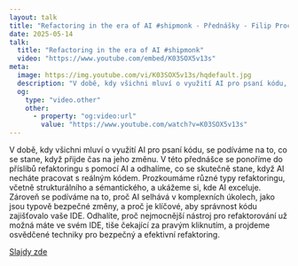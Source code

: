 ```yaml
---
layout: talk
title: "Refactoring in the era of AI #shipmonk - Přednášky - Filip Procházka"
date: 2025-05-14
talk:
  title: "Refactoring in the era of AI #shipmonk"
  video: "https://www.youtube.com/embed/K03SOX5v13s"
meta:
  image: https://img.youtube.com/vi/K03SOX5v13s/hqdefault.jpg
  description: "V době, kdy všichni mluví o využití AI pro psaní kódu, se podíváme na to, co se stane, když přijde čas na jeho změnu. V této přednášce se ponoříme do příslibů refaktoringu s pomocí AI a odhalíme, co se skutečně stane, když AI necháte pracovat s reálným kódem. Prozkoumáme různé typy refaktoringu, včetně strukturálního a sémantického, a ukážeme si, kde AI exceluje. Zároveň se podíváme na to, proč AI selhává v komplexních úkolech, jako jsou typově bezpečné změny, a proč je klíčové, aby správnost kódu zajišťovalo vaše IDE. Odhalíte, proč nejmocnější nástroj pro refaktorování už možná máte ve svém IDE, tiše čekající za pravým kliknutím, a projdeme osvědčené techniky pro bezpečný a efektivní refaktoring."
  og:
    type: "video.other"
    other:
      - property: "og:video:url"
        value: "https://www.youtube.com/watch?v=K03SOX5v13s"
---
```


V době, kdy všichni mluví o využití AI pro psaní kódu, se podíváme na to, co se stane, když přijde čas na jeho změnu.
V této přednášce se ponoříme do příslibů refaktoringu s pomocí AI a odhalíme, co se skutečně stane, když AI necháte pracovat s reálným kódem.
Prozkoumáme různé typy refaktoringu, včetně strukturálního a sémantického, a ukážeme si, kde AI exceluje.
Zároveň se podíváme na to, proč AI selhává v komplexních úkolech, jako jsou typově bezpečné změny, a proč je klíčové, aby správnost kódu zajišťovalo vaše IDE.
Odhalíte, proč nejmocnější nástroj pro refaktorování už možná máte ve svém IDE, tiše čekající za pravým kliknutím, a projdeme osvědčené techniky pro bezpečný a efektivní refaktoring.

[Slajdy zde][slides]

[slides]: https://docs.google.com/presentation/d/1WE9VITbnA7BMoBtHOhvbqdtia0V4ttKK5kFfXgmMub0/edit?usp=sharing
